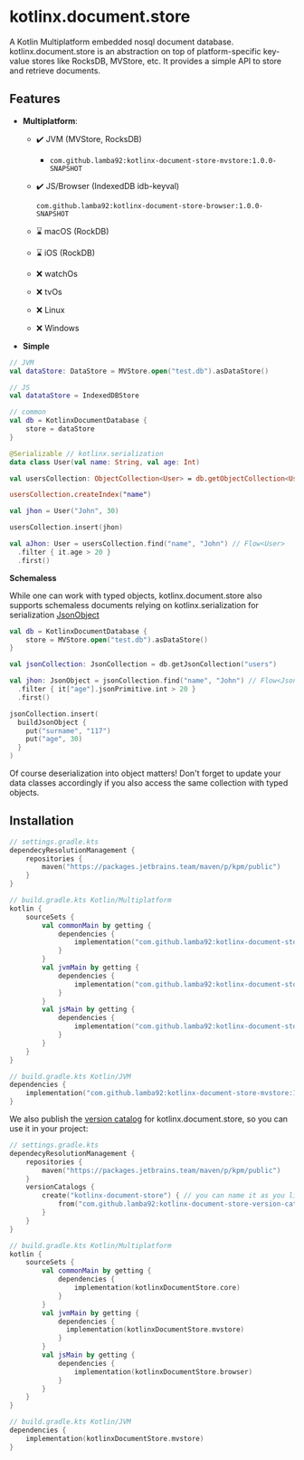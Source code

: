 # kotlinx.document.store

A Kotlin Multiplatform embedded nosql document database. kotlinx.document.store is an abstraction on top of platform-specific key-value stores like RocksDB, MVStore, etc. It provides a simple API to store and retrieve documents.

## Features

- **Multiplatform**: 
  - :heavy_check_mark: JVM (MVStore, RocksDB)
     - `com.github.lamba92:kotlinx-document-store-mvstore:1.0.0-SNAPSHOT`
  - :heavy_check_mark: JS/Browser (IndexedDB idb-keyval)
    
    `com.github.lamba92:kotlinx-document-store-browser:1.0.0-SNAPSHOT`
  - :hourglass: macOS (RockDB)
  - :hourglass: iOS (RockDB)
  - :x: watchOs
  - :x: tvOs
  - :x: Linux
  - :x: Windows

- **Simple**

```kotlin
// JVM
val dataStore: DataStore = MVStore.open("test.db").asDataStore()

// JS
val datataStore = IndexedDBStore

// common
val db = KotlinxDocumentDatabase {
    store = dataStore
}

@Serializable // kotlinx.serialization
data class User(val name: String, val age: Int)

val usersCollection: ObjectCollection<User> = db.getObjectCollection<User>("users")

usersCollection.createIndex("name")

val jhon = User("John", 30)

usersCollection.insert(jhon)

val aJhon: User = usersCollection.find("name", "John") // Flow<User>
  .filter { it.age > 20 }
  .first()
```

**Schemaless**

While one can work with typed objects, kotlinx.document.store also supports schemaless documents relying on kotlinx.serialization for serialization [JsonObject](https://github.com/Kotlin/kotlinx.serialization/blob/c75b46dee6216f600f2c94a0817f0f90fc8ed029/formats/json/commonMain/src/kotlinx/serialization/json/JsonElement.kt#L191)

```kotlin
val db = KotlinxDocumentDatabase {
    store = MVStore.open("test.db").asDataStore()
}

val jsonCollection: JsonCollection = db.getJsonCollection("users")

val jhon: JsonObject = jsonCollection.find("name", "John") // Flow<JsonObject>
  .filter { it["age"].jsonPrimitive.int > 20 }
  .first()

jsonCollection.insert(
  buildJsonObject {
    put("surname", "117")
    put("age", 30)
  }
)
```

Of course deserialization into object matters! Don't forget to update your data classes accordingly if you also access the same collection with typed objects.

## Installation

```kotlin
// settings.gradle.kts
dependecyResolutionManagement {
    repositories {
        maven("https://packages.jetbrains.team/maven/p/kpm/public")
    }
}

// build.gradle.kts Kotlin/Multiplatform
kotlin {
    sourceSets {
        val commonMain by getting {
            dependencies {
                implementation("com.github.lamba92:kotlinx-document-store-core:1.0.0-SNAPSHOT")
            }
        }
        val jvmMain by getting {
            dependencies {
                implementation("com.github.lamba92:kotlinx-document-store-mvstore:1.0.0-SNAPSHOT")
            }
        }
        val jsMain by getting {
            dependencies {
                implementation("com.github.lamba92:kotlinx-document-store-browser:1.0.0-SNAPSHOT")
            }
        }
    }
}

// build.gradle.kts Kotlin/JVM
dependencies {
    implementation("com.github.lamba92:kotlinx-document-store-mvstore:1.0.0-SNAPSHOT")
}
```

We also publish the [version catalog](./gradle/libs.versions.toml) for kotlinx.document.store, so you can use it in your project:

```kotlin
// settings.gradle.kts
dependecyResolutionManagement {
    repositories {
        maven("https://packages.jetbrains.team/maven/p/kpm/public")
    }
    versionCatalogs {
        create("kotlinx-document-store") { // you can name it as you like, it will change the name of the variable
            from("com.github.lamba92:kotlinx-document-store-version-catalog:1.0.0-SNAPSHOT")
        }
    }
}

// build.gradle.kts Kotlin/Multiplatform
kotlin {
    sourceSets {
        val commonMain by getting {
            dependencies {
                implementation(kotlinxDocumentStore.core)
            }
        }
        val jvmMain by getting {
            dependencies {
              implementation(kotlinxDocumentStore.mvstore)
            }
        }
        val jsMain by getting {
            dependencies {
                implementation(kotlinxDocumentStore.browser)
            }
        }
    }
}

// build.gradle.kts Kotlin/JVM
dependencies {
    implementation(kotlinxDocumentStore.mvstore)
}
```